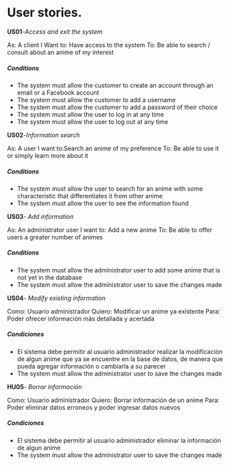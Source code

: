# User stories.

**US01**-*Access and exit the system*

As: A client  I Want to: Have access to the system To: Be able to search / consult about an anime of my interest

##### Conditions
- The system must allow the customer to create an account through an email or a Facebook account
- The system must allow the customer to add a username
- The system must allow the customer to add a password of their choice
- The system must allow the user to log in at any time
- The system must allow the user to log out at any time 


**US02**-*Information search*

As: A user I want to:Search an anime of my preference To: Be able to use it or simply learn more about it

##### Conditions
- The system must allow the user to search for an anime with some characteristic that differentiates it from other anime
- The system must allow the user to see the information found


**US03**- *Add information*

As: An administrator user I want to: Add a new anime To: Be able to offer users a greater number of animes

##### Conditions
- The system must allow the administrator user to add some anime that is not yet in the database
- The system must allow the administrator user to save the changes made


**US04**- *Modify existing information*

Como: Usuario administrador Quiero: Modificar un anime ya existente Para: Poder ofrecer información más detallada y acertada

##### Condiciones
- El sistema debe permitir al usuario administrador realizar la modificación de algun anime que ya se encuentre en la base de datos, de manera que pueda agregar información o cambiarla a su parecer 
- The system must allow the administrator user to save the changes made


**HU05**- *Borrar información*

Como: Usuario administrador Quiero: Borrar información de un anime Para: Poder eliminar datos erroneos y poder ingresar datos nuevos 

##### Condiciones
- El sistema debe permitir al usuario administrador eliminar la información de algun anime 
- The system must allow the administrator user to save the changes made
